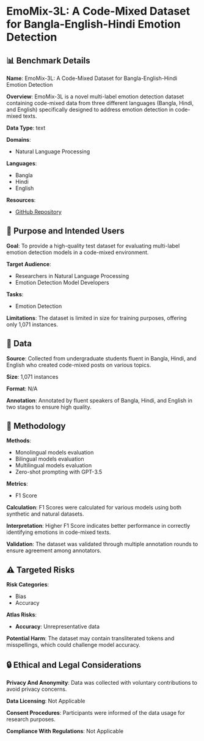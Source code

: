 # EmoMix-3L: A Code-Mixed Dataset for Bangla-English-Hindi Emotion Detection

## 📊 Benchmark Details

**Name**: EmoMix-3L: A Code-Mixed Dataset for Bangla-English-Hindi Emotion Detection

**Overview**: EmoMix-3L is a novel multi-label emotion detection dataset containing code-mixed data from three different languages (Bangla, Hindi, and English) specifically designed to address emotion detection in code-mixed texts.

**Data Type**: text

**Domains**:
- Natural Language Processing

**Languages**:
- Bangla
- Hindi
- English

**Resources**:
- [GitHub Repository](https://github.com/GoswamiDhiman/EmoMix-3L)

## 🎯 Purpose and Intended Users

**Goal**: To provide a high-quality test dataset for evaluating multi-label emotion detection models in a code-mixed environment.

**Target Audience**:
- Researchers in Natural Language Processing
- Emotion Detection Model Developers

**Tasks**:
- Emotion Detection

**Limitations**: The dataset is limited in size for training purposes, offering only 1,071 instances.

## 💾 Data

**Source**: Collected from undergraduate students fluent in Bangla, Hindi, and English who created code-mixed posts on various topics.

**Size**: 1,071 instances

**Format**: N/A

**Annotation**: Annotated by fluent speakers of Bangla, Hindi, and English in two stages to ensure high quality.

## 🔬 Methodology

**Methods**:
- Monolingual models evaluation
- Bilingual models evaluation
- Multilingual models evaluation
- Zero-shot prompting with GPT-3.5

**Metrics**:
- F1 Score

**Calculation**: F1 Scores were calculated for various models using both synthetic and natural datasets.

**Interpretation**: Higher F1 Score indicates better performance in correctly identifying emotions in code-mixed texts.

**Validation**: The dataset was validated through multiple annotation rounds to ensure agreement among annotators.

## ⚠️ Targeted Risks

**Risk Categories**:
- Bias
- Accuracy

**Atlas Risks**:
- **Accuracy**: Unrepresentative data

**Potential Harm**: The dataset may contain transliterated tokens and misspellings, which could challenge model accuracy.

## 🔒 Ethical and Legal Considerations

**Privacy And Anonymity**: Data was collected with voluntary contributions to avoid privacy concerns.

**Data Licensing**: Not Applicable

**Consent Procedures**: Participants were informed of the data usage for research purposes.

**Compliance With Regulations**: Not Applicable

